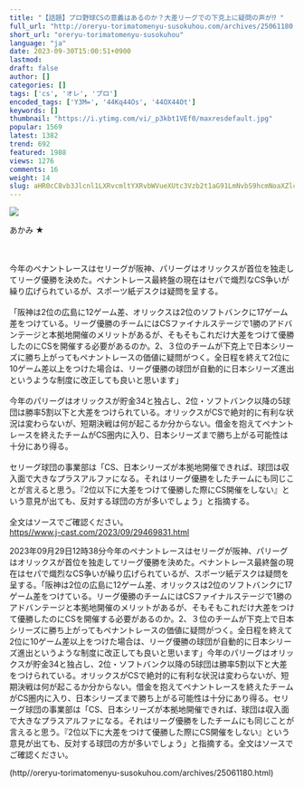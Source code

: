 ```yaml
---
title: "【話題】プロ野球CSの意義はあるのか？大差リーグでの下克上に疑問の声が⁉ "
full_url: "http://oreryu-torimatomenyu-susokuhou.com/archives/25061180.html"
short_url: "oreryu-torimatomenyu-susokuhou"
language: "ja"
date: 2023-09-30T15:00:51+0900
lastmod: 
draft: false
author: []
categories: []
tags: ['cs', 'オレ', 'プロ']
encoded_tags: ['Y3M=', '44Kq44Os', '44OX44Ot']
keywords: []
thumbnail: "https://i.ytimg.com/vi/_p3kbt1VEf0/maxresdefault.jpg"
popular: 1569
latest: 1382
trend: 692
featured: 1988
views: 1276
comments: 16
weight: 14
slug: aHR0cC8vb3Jlcnl1LXRvcmltYXRvbWVueXUtc3Vzb2t1aG91LmNvbS9hcmNoaXZlcy8yNTA2MTE4MC5odG1s
---
```


![](https://i.ytimg.com/vi/_p3kbt1VEf0/maxresdefault.jpg)

<div><p>あかみ ★ </p><br> <br> 今年のペナントレースはセリーグが阪神、パリーグはオリックスが首位を独走してリーグ優勝を決めた。ペナントレース最終盤の現在はセパで熾烈なCS争いが繰り広げられているが、スポーツ紙デスクは疑問を呈する。 <br> <br> 「阪神は2位の広島に12ゲーム差、オリックスは2位のソフトバンクに17ゲーム差をつけている。リーグ優勝のチームにはCSファイナルステージで1勝のアドバンテージと本拠地開催のメリットがあるが、そもそもこれだけ大差をつけて優勝したのにCSを開催する必要があるのか。2、３位のチームが下克上で日本シリーズに勝ち上がってもペナントレースの価値に疑問がつく。全日程を終えて2位に10ゲーム差以上をつけた場合は、リーグ優勝の球団が自動的に日本シリーズ進出というような制度に改正しても良いと思います」 <br> <br> 今年のパリーグはオリックスが貯金34と独占し、2位・ソフトバンク以降の5球団は勝率5割以下と大差をつけられている。オリックスがCSで絶対的に有利な状況は変わらないが、短期決戦は何が起こるか分からない。借金を抱えてペナントレースを終えたチームがCS圏内に入り、日本シリーズまで勝ち上がる可能性は十分にあり得る。 <br> <br> セリーグ球団の事業部は「CS、日本シリーズが本拠地開催できれば、球団は収入面で大きなプラスアルファになる。それはリーグ優勝をしたチームにも同じことが言えると思う。『2位以下に大差をつけて優勝した際にCS開催をしない』という意見が出ても、反対する球団の方が多いでしょう」と指摘する。 <br> <br> 全文はソースでご確認ください。 <br> <a target='_blank' href='https//www.j-cast.com/2023/09/29469831.html'>https//www.j-cast.com/2023/09/29469831.html</a> <p>2023年09月29日12時38分今年のペナントレースはセリーグが阪神、パリーグはオリックスが首位を独走してリーグ優勝を決めた。ペナントレース最終盤の現在はセパで熾烈なCS争いが繰り広げられているが、スポーツ紙デスクは疑問を呈する。「阪神は2位の広島に12ゲーム差、オリックスは2位のソフトバンクに17ゲーム差をつけている。リーグ優勝のチームにはCSファイナルステージで1勝のアドバンテージと本拠地開催のメリットがあるが、そもそもこれだけ大差をつけて優勝したのにCSを開催する必要があるのか。2、３位のチームが下克上で日本シリーズに勝ち上がってもペナントレースの価値に疑問がつく。全日程を終えて2位に10ゲーム差以上をつけた場合は、リーグ優勝の球団が自動的に日本シリーズ進出というような制度に改正しても良いと思います」今年のパリーグはオリックスが貯金34と独占し、2位・ソフトバンク以降の5球団は勝率5割以下と大差をつけられている。オリックスがCSで絶対的に有利な状況は変わらないが、短期決戦は何が起こるか分からない。借金を抱えてペナントレースを終えたチームがCS圏内に入り、日本シリーズまで勝ち上がる可能性は十分にあり得る。セリーグ球団の事業部は「CS、日本シリーズが本拠地開催できれば、球団は収入面で大きなプラスアルファになる。それはリーグ優勝をしたチームにも同じことが言えると思う。『2位以下に大差をつけて優勝した際にCS開催をしない』という意見が出ても、反対する球団の方が多いでしょう」と指摘する。全文はソースでご確認ください。</p></div>

(http//oreryu-torimatomenyu-susokuhou.com/archives/25061180.html)

